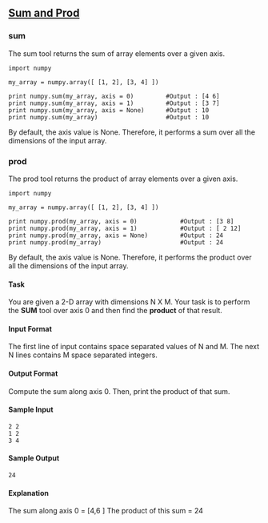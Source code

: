 ## **[Sum and Prod](https://www.hackerrank.com/challenges/np-sum-and-prod)** 
### sum

The sum tool returns the sum of array elements over a given axis.

```
import numpy

my_array = numpy.array([ [1, 2], [3, 4] ])

print numpy.sum(my_array, axis = 0)         #Output : [4 6]
print numpy.sum(my_array, axis = 1)         #Output : [3 7]
print numpy.sum(my_array, axis = None)      #Output : 10
print numpy.sum(my_array)                   #Output : 10
```

By default, the axis value is None. Therefore, it performs a sum over all the dimensions of the input array.

### prod

The prod tool returns the product of array elements over a given axis.

```
import numpy

my_array = numpy.array([ [1, 2], [3, 4] ])

print numpy.prod(my_array, axis = 0)            #Output : [3 8]
print numpy.prod(my_array, axis = 1)            #Output : [ 2 12]
print numpy.prod(my_array, axis = None)         #Output : 24
print numpy.prod(my_array)                      #Output : 24
```  

By default, the axis value is None. Therefore, it performs the product over all the dimensions of the input array.

#### Task

You are given a 2-D array with dimensions N X M.
Your task is to perform the **SUM** tool over axis 0 and then find the **product** of that result.

#### Input Format

The first line of input contains space separated values of N and M.
The next N lines contains M space separated integers.

#### Output Format

Compute the sum along axis 0. Then, print the product of that sum.

#### Sample Input
```
2 2
1 2
3 4
```

#### Sample Output
```
24
```

#### Explanation

The sum along axis 0 = [4,6 ]
The product of this sum = 24